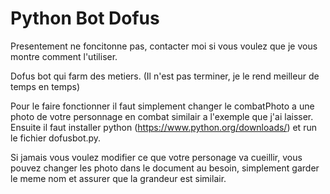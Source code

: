 # Python Bot Dofus

Presentement ne foncitonne pas, contacter moi si vous voulez que je vous montre comment l'utiliser.

Dofus bot qui farm des metiers. (Il n'est pas terminer, je le rend meilleur de temps en temps)

Pour le faire fonctionner il faut simplement changer le combatPhoto a une photo de votre personnage en combat similair a l'exemple que j'ai laisser. Ensuite il faut installer python (https://www.python.org/downloads/) et run le fichier dofusbot.py.

Si jamais vous voulez modifier ce que votre personage va cueillir, vous pouvez changer les photo dans le document au besoin, simplement garder le meme nom et assurer que la grandeur est similair.

